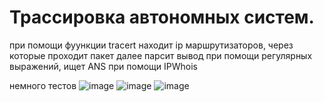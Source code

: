 # Трассировка автономных систем.
при помощи фуункции tracert находит ip маршрутизаторов, через которые проходит пакет
далее парсит вывод при помощи регулярных выражений, ищет ANS при помощи IPWhois

немного тестов
![image](https://github.com/user-attachments/assets/135a9831-29c5-405e-9284-42209a798ac3)
![image](https://github.com/user-attachments/assets/3f6c6779-fec8-4197-942e-86b4722cec09)
![image](https://github.com/user-attachments/assets/e5939d62-44c0-420e-bfa1-f8bc22652a02)

